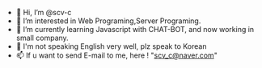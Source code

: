 - 👋 Hi, I’m @scv-c
- 👀 I’m interested in Web Programing,Server Programing.
- 🌱 I’m currently learning Javascript with CHAT-BOT, and now working in small company.
- 💞️ I'm not speaking English very well, plz speak to Korean
- 📫 If u want to send E-mail to me, here ! "scv_c@naver.com"

<!---
scv-c/scv-c is a ✨ special ✨ repository because its `README.md` (this file) appears on your GitHub profile.
You can click the Preview link to take a look at your changes.
--->
